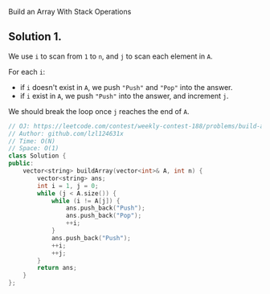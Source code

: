 Build an Array With Stack Operations


## Solution 1.

We use `i` to scan from `1` to `n`, and `j` to scan each element in `A`.

For each `i`:
* if `i` doesn't exist in `A`, we push `"Push"` and `"Pop"` into the answer.
* if `i` exist in `A`, we push `"Push"` into the answer, and increment `j`.

We should break the loop once `j` reaches the end of `A`.

```cpp
// OJ: https://leetcode.com/contest/weekly-contest-188/problems/build-an-array-with-stack-operations/
// Author: github.com/lzl124631x
// Time: O(N)
// Space: O(1)
class Solution {
public:
    vector<string> buildArray(vector<int>& A, int n) {
        vector<string> ans;
        int i = 1, j = 0;
        while (j < A.size()) {
            while (i != A[j]) {
                ans.push_back("Push");
                ans.push_back("Pop");
                ++i;
            } 
            ans.push_back("Push");
            ++i;
            ++j;
        }
        return ans;
    }
};
```